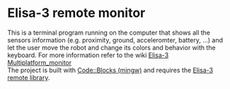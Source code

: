 # Elisa-3 remote monitor
This is a terminal program running on the computer that shows all the sensors information (e.g. proximity, ground, acceleromter, battery, ...) and let the user move the robot and change its colors and behavior with the keyboard. For more information refer to the wiki [Elisa-3 Multiplatform_monitor](https://www.gctronic.com/doc/index.php?title=Elisa-3#Multiplatform_monitor)<br/>
The project is built with [Code::Blocks (mingw)](http://www.codeblocks.org/) and requires the [Elisa-3 remote library](http://www.gctronic.com/doc/index.php/Elisa-3#Elisa-3_library). <br/>
